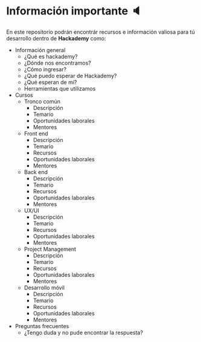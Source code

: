# Información importante :speaker:
En este repositorio podrán encontrár recursos e información valiosa para tú desarrollo dentro de **Hackademy** como:

- Información general
    - ¿Qué es hackademy?
    - ¿Dónde nos encontramos?
    - ¿Cómo ingresar?
    - ¿Qué puedo esperar de Hackademy?
    - ¿Qué esperan de mi?
    - Herramientas que utilizamos
- Cursos
    - Tronco común
        - Descripción
        - Temario
        - Oportunidades laborales
        - Mentores
    - Front end
        - Descripción
        - Temario
        - Recursos
        - Oportunidades laborales
        - Mentores
    - Back end
        - Descripción
        - Temario
        - Recursos
        - Oportunidades laborales
        - Mentores
    - UX/UI
        - Descripción
        - Temario
        - Recursos
        - Oportunidades laborales
        - Mentores
    - Project Management    
        - Descripción
        - Temario
        - Recursos
        - Oportunidades laborales
        - Mentores
    - Desarrollo móvil
        - Descripción
        - Temario
        - Recursos
        - Oportunidades laborales
        - Mentores
- Preguntas frecuentes
    - ¿Tengo duda y no pude encontrar la respuesta?

